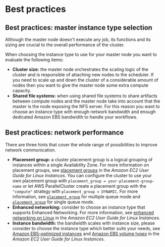 # Best practices<a name="best-practices"></a>

## Best practices: master instance type selection<a name="best-practices-master-instance-type"></a>

Although the master node doesn't execute any job, its functions and its sizing are crucial to the overall performance of the cluster\.

When choosing the instance type to use for your master node you want to evaluate the following items:
+ **Cluster size:** the master node orchestrates the scaling logic of the cluster and is responsible of attaching new nodes to the scheduler\. If you need to scale up and down the cluster of a considerable amount of nodes then you want to give the master node some extra compute capacity\.
+ **Shared file systems:** when using shared file systems to share artifacts between compute nodes and the master node take into account that the master is the node exposing the NFS server\. For this reason you want to choose an instance type with enough network bandwidth and enough dedicated Amazon EBS bandwidth to handle your workflows\.

## Best practices: network performance<a name="best-practices-network-performance"></a>

There are three hints that cover the whole range of possibilities to improve network communication\.
+ **Placement group:** a cluster placement group is a logical grouping of instances within a single Availability Zone\. For more information on placement groups, see [placement groups](https://docs.aws.amazon.com/AWSEC2/latest/UserGuide/placement-groups.html) in the *Amazon EC2 User Guide for Linux Instances*\. You can configure the cluster to use your own placement group with `placement_group = your-placement-group-name` or let AWS ParallelCluster create a placement group with the `"compute"` strategy with `placement_group = DYNAMIC`\. For more information, see [`placement_group`](queue-section.md#queue-placement-group) for multiple queue mode and [`placement_group`](cluster-definition.md#placement-group) for single queue mode\.
+ **Enhanced networking:** consider to choose an instance type that supports Enhanced Networking\. For more information, see [enhanced networking on Linux](https://docs.aws.amazon.com/AWSEC2/latest/UserGuide/enhanced-networking.html) in the *Amazon EC2 User Guide for Linux Instances*\.
+ **Instance bandwidth:** the bandwidth scales with instance size, please consider to choose the instance type which better suits your needs, see [Amazon EBS–optimized instances](https://docs.aws.amazon.com/AWSEC2/latest/UserGuide/ebs-optimized.html) and [Amazon EBS volume types](https://docs.aws.amazon.com/AWSEC2/latest/UserGuide/ebs-volume-types.html) in the *Amazon EC2 User Guide for Linux Instances*\.